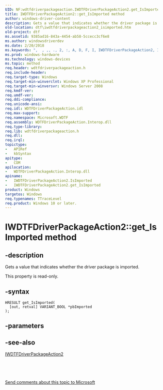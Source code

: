 ```yaml
---
UID: NF:wdtfdriverpackageaction.IWDTFDriverPackageAction2.get_IsImported
title: IWDTFDriverPackageAction2::get_IsImported method
author: windows-driver-content
description: Gets a value that indicates whether the driver package is imported.
old-location: dtf\iwdtfdriverpackageaction2_isimported.htm
old-project: dtf
ms.assetid: 9385ad16-843a-4454-ab58-5ccecc3cf6e8
ms.author: windowsdriverdev
ms.date: 2/20/2018
ms.keywords: ",  , ,, ., 2, :, A, D, F, I, IWDTFDriverPackageAction2, IWDTFDriverPackageAction2 interface [Windows Device Testing Framework], IsImported property, IWDTFDriverPackageAction2.IsImported, IWDTFDriverPackageAction2::get_IsImported, IsImported property [Windows Device Testing Framework], IsImported property [Windows Device Testing Framework], IWDTFDriverPackageAction2 interface, Microsoft.WDTF.IWDTFDriverPackageAction2.IsImported, Microsoft::WDTF::IWDTFDriverPackageAction2::IsImported, P, T, W, _, a, c, d, dtf.iwdtfdriverpackageaction2_isimported, e, g, get_IsImported,IWDTFDriverPackageAction2.get_IsImported, i, k, m, n, o, p, r, s, t, v, wdtfdriverpackageaction/IWDTFDriverPackageAction2::IsImported, wdtfdriverpackageaction/IWDTFDriverPackageAction2::get_IsImported"
ms.prod: windows-hardware
ms.technology: windows-devices
ms.topic: method
req.header: wdtfdriverpackageaction.h
req.include-header: 
req.target-type: Windows
req.target-min-winverclnt: Windows XP Professional
req.target-min-winversvr: Windows Server 2008
req.kmdf-ver: 
req.umdf-ver: 
req.ddi-compliance: 
req.unicode-ansi: 
req.idl: WDTFDriverPackageAction.idl
req.max-support: 
req.namespace: Microsoft.WDTF
req.assembly: WDTFDriverPackageAction.Interop.dll
req.type-library: 
req.lib: wdtfdriverpackageaction.h
req.dll: 
req.irql: 
topictype:
-	APIRef
-	kbSyntax
apitype:
-	COM
apilocation:
-	WDTFDriverPackageAction.Interop.dll
apiname:
-	IWDTFDriverPackageAction2.IsImported
-	IWDTFDriverPackageAction2.get_IsImported
product: Windows
targetos: Windows
req.typenames: TTraceLevel
req.product: Windows 10 or later.
---
```


# IWDTFDriverPackageAction2::get_IsImported method


## -description


Gets a value that indicates whether the driver package is imported.

This property is read-only.


## -syntax


````
HRESULT get_IsImported(
  [out, retval] VARIANT_BOOL *pbImported
);
````


## -parameters


## -see-also

<a href="..\wdtfdriverpackageaction\nn-wdtfdriverpackageaction-iwdtfdriverpackageaction2.md">IWDTFDriverPackageAction2</a>



 

 

<a href="mailto:wsddocfb@microsoft.com?subject=Documentation%20feedback [dtf\dtf]:%20IWDTFDriverPackageAction2::IsImported property%20 RELEASE:%20(2/20/2018)&amp;body=%0A%0APRIVACY STATEMENT%0A%0AWe use your feedback to improve the documentation. We don't use your email address for any other purpose, and we'll remove your email address from our system after the issue that you're reporting is fixed. While we're working to fix this issue, we might send you an email message to ask for more info. Later, we might also send you an email message to let you know that we've addressed your feedback.%0A%0AFor more info about Microsoft's privacy policy, see http://privacy.microsoft.com/en-us/default.aspx." title="Send comments about this topic to Microsoft">Send comments about this topic to Microsoft</a>


